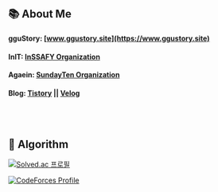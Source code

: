 
## 📚 About Me

#### gguStory: [www.ggustory.site](https://www.ggustory.site)

#### InIT: [InSSAFY Organization](https://github.com/InSSAFY)

#### Agaein: [SundayTen Organization](https://github.com/sundayTen)

#### Blog: [Tistory](https://txegg.tistory.com) || [Velog](https://velog.io/@fksk94)


<br> <br>
## 🔗 Algorithm


[![Solved.ac 프로필](http://mazassumnida.wtf/api/v2/generate_badge?boj=fksk94)](https://solved.ac/fksk94)


[![CodeForces Profile](https://cf.leed.at?id=muvissum)](https://codeforces.com/profile/muvissum)
